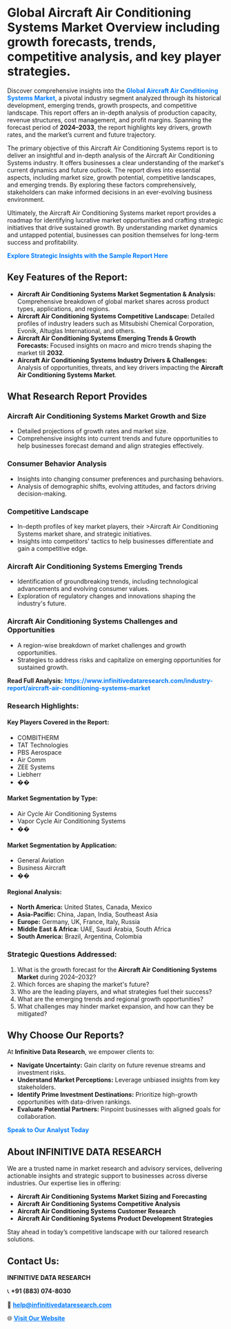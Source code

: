 <h1>Global Aircraft Air Conditioning Systems Market Overview including growth forecasts, trends, competitive analysis, and key player strategies.</h1>
<p>
Discover comprehensive insights into the 
<a href="https://www.infinitivedataresearch.com/industry-report/aircraft-air-conditioning-systems-market" rel="dofollow" style="color: #007BFF; text-decoration: none;"><strong>Global Aircraft Air Conditioning Systems Market</strong></a>, a pivotal industry segment analyzed through its historical development, emerging trends, growth prospects, and competitive landscape. This report offers an in-depth analysis of production capacity, revenue structures, cost management, and profit margins. Spanning the forecast period of <strong>2024–2033</strong>, the report highlights key drivers, growth rates, and the market’s current and future trajectory.
</p>
<p>
The primary objective of this Aircraft Air Conditioning Systems report is to deliver an insightful and in-depth analysis of the Aircraft Air Conditioning Systems industry. It offers businesses a clear understanding of the market's current dynamics and future outlook. The report dives into essential aspects, including market size, growth potential, competitive landscapes, and emerging trends. By exploring these factors comprehensively, stakeholders can make informed decisions in an ever-evolving business environment.
</p>
<p>
Ultimately, the Aircraft Air Conditioning Systems market report provides a roadmap for identifying lucrative market opportunities and crafting strategic initiatives that drive sustained growth. By understanding market dynamics and untapped potential, businesses can position themselves for long-term success and profitability.
</p>
<p>
<a href="https://www.infinitivedataresearch.com/request-sample/reportId=109586" style="color: #007BFF; text-decoration: none;"><strong>Explore Strategic Insights with the Sample Report Here</strong></a>
</p>

<h2>Key Features of the Report:</h2>
<ul>
<li><strong>Aircraft Air Conditioning Systems Market Segmentation & Analysis:</strong> Comprehensive breakdown of global market shares across product types, applications, and regions.</li>
<li><strong>Aircraft Air Conditioning Systems Competitive Landscape:</strong> Detailed profiles of industry leaders such as Mitsubishi Chemical Corporation, Evonik, Altuglas International, and others.</li>
<li><strong>Aircraft Air Conditioning Systems Emerging Trends & Growth Forecasts:</strong> Focused insights on macro and micro trends shaping the market till <strong>2032</strong>.</li>
<li><strong>Aircraft Air Conditioning Systems Industry Drivers & Challenges:</strong> Analysis of opportunities, threats, and key drivers impacting the <strong>Aircraft Air Conditioning Systems Market</strong>.</li>
</ul>

<h2>What Research Report Provides</h2>
<h3>Aircraft Air Conditioning Systems Market Growth and Size</h3>
<ul>
<li>Detailed projections of growth rates and market size.</li>
<li>Comprehensive insights into current trends and future opportunities to help businesses forecast demand and align strategies effectively.</li>
</ul>

<h3>Consumer Behavior Analysis</h3>
<ul>
<li>Insights into changing consumer preferences and purchasing behaviors.</li>
<li>Analysis of demographic shifts, evolving attitudes, and factors driving decision-making.</li>
</ul>

<h3>Competitive Landscape</h3>
<ul>
<li>In-depth profiles of key market players, their >Aircraft Air Conditioning Systems market share, and strategic initiatives.</li>
<li>Insights into competitors' tactics to help businesses differentiate and gain a competitive edge.</li>
</ul>

<h3>Aircraft Air Conditioning Systems Emerging Trends</h3>
<ul>
<li>Identification of groundbreaking trends, including technological advancements and evolving consumer values.</li>
<li>Exploration of regulatory changes and innovations shaping the industry's future.</li>
</ul>

<h3>Aircraft Air Conditioning Systems Challenges and Opportunities</h3>
<ul>
<li>A region-wise breakdown of market challenges and growth opportunities.</li>
<li>Strategies to address risks and capitalize on emerging opportunities for sustained growth.</li>
</ul>
<p><strong>Read Full Analysis:</strong> <a href="https://www.infinitivedataresearch.com/industry-report/aircraft-air-conditioning-systems-market" rel="dofollow" style="color: #007BFF; text-decoration: none;"><strong>https://www.infinitivedataresearch.com/industry-report/aircraft-air-conditioning-systems-market</strong></a></p>
<h3>Research Highlights:</h3>
<h4>Key Players Covered in the Report:</h4>
<ul><li>COMBITHERM</li><li>TAT Technologies</li><li>PBS Aerospace</li><li>Air Comm</li><li>ZEE Systems</li><li>Liebherr</li><li>��</li></ul>
<h4>Market Segmentation by Type:</h4>
<ul><li>Air Cycle Air Conditioning Systems</li><li>Vapor Cycle Air Conditioning Systems</li><li>��</li></ul>
<h4>Market Segmentation by Application:</h4>
<ul><li>General Aviation</li><li>Business Aircraft</li><li>��</li></ul>

<h4>Regional Analysis:</h4>
<ul>
<li><strong>North America:</strong> United States, Canada, Mexico</li>
<li><strong>Asia-Pacific:</strong> China, Japan, India, Southeast Asia</li>
<li><strong>Europe:</strong> Germany, UK, France, Italy, Russia</li>
<li><strong>Middle East & Africa:</strong> UAE, Saudi Arabia, South Africa</li>
<li><strong>South America:</strong> Brazil, Argentina, Colombia</li>
</ul>

<h3>Strategic Questions Addressed:</h3>
<ol>
<li>What is the growth forecast for the <strong>Aircraft Air Conditioning Systems Market</strong> during 2024–2032?</li>
<li>Which forces are shaping the market's future?</li>
<li>Who are the leading players, and what strategies fuel their success?</li>
<li>What are the emerging trends and regional growth opportunities?</li>
<li>What challenges may hinder market expansion, and how can they be mitigated?</li>
</ol>

<h2>Why Choose Our Reports?</h2>
<p>At <strong>Infinitive Data Research</strong>, we empower clients to:</p>
<ul>
<li><strong>Navigate Uncertainty:</strong> Gain clarity on future revenue streams and investment risks.</li>
<li><strong>Understand Market Perceptions:</strong> Leverage unbiased insights from key stakeholders.</li>
<li><strong>Identify Prime Investment Destinations:</strong> Prioritize high-growth opportunities with data-driven rankings.</li>
<li><strong>Evaluate Potential Partners:</strong> Pinpoint businesses with aligned goals for collaboration.</li>
</ul>
<p><a href="https://www.infinitivedataresearch.com/industry-report/aircraft-air-conditioning-systems-market" rel="dofollow" style="color: #007BFF; text-decoration: none;"><strong>Speak to Our Analyst Today</strong></a></p>

<h2>About INFINITIVE DATA RESEARCH</h2>
<p>We are a trusted name in market research and advisory services, delivering actionable insights and strategic support to businesses across diverse industries. Our expertise lies in offering:</p>
<ul>
<li><strong>Aircraft Air Conditioning Systems Market Sizing and Forecasting</strong></li>
<li><strong>Aircraft Air Conditioning Systems Competitive Analysis</strong></li>
<li><strong>Aircraft Air Conditioning Systems Customer Research</strong></li>
<li><strong>Aircraft Air Conditioning Systems Product Development Strategies</strong></li>
</ul>
<p>Stay ahead in today’s competitive landscape with our tailored research solutions.</p>

<h2>Contact Us:</h2>
<p><strong>INFINITIVE DATA RESEARCH</strong></p>
<p>📞 <strong>+91 (883) 074-8030</strong></p>
<p>📧 <strong><a href="mailto:help@infinitivedataresearch.com" style="color: #007BFF;">help@infinitivedataresearch.com</a></strong></p>
<p>🌐 <strong><a href="https://www.infinitivedataresearch.com" rel="dofollow" style="color: #007BFF;">Visit Our Website</a></strong></p>